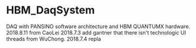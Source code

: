 # HBM_DaqSystem
DAQ with PANSINO software architecture and HBM QUANTUMX hardware.
2018.8.11 from CaoLei
2018.7.3 add gantner that there isn't technologic UI threads from WuChong.
2018.7.4 repla